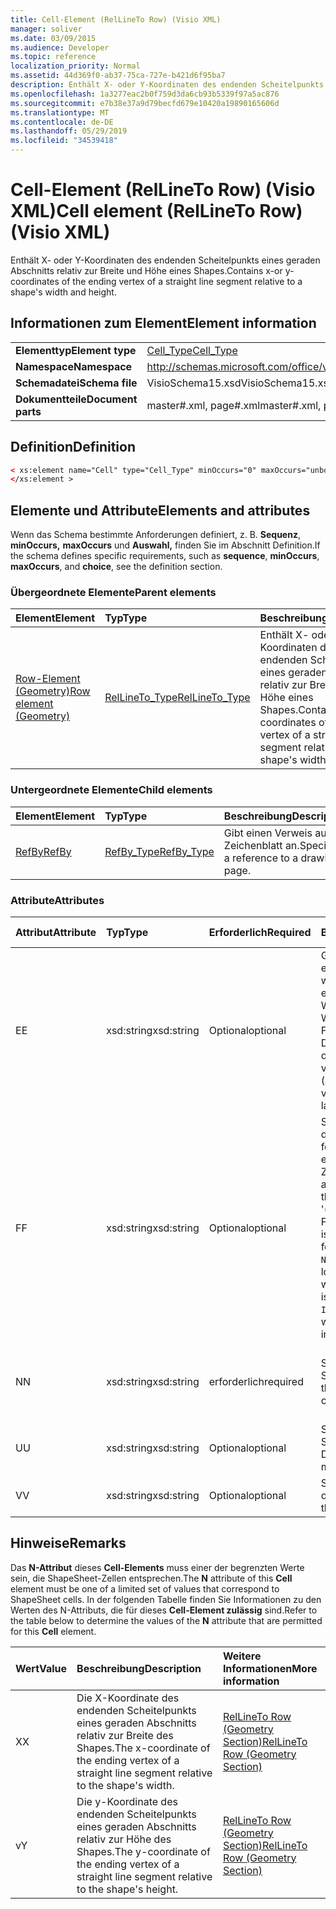 ```yaml
---
title: Cell-Element (RelLineTo Row) (Visio XML)
manager: soliver
ms.date: 03/09/2015
ms.audience: Developer
ms.topic: reference
localization_priority: Normal
ms.assetid: 44d369f0-ab37-75ca-727e-b421d6f95ba7
description: Enthält X- oder Y-Koordinaten des endenden Scheitelpunkts eines geraden Abschnitts relativ zur Breite und Höhe eines Shapes.
ms.openlocfilehash: 1a3277eac2b0f759d3da6cb93b5339f97a5ac876
ms.sourcegitcommit: e7b38e37a9d79becfd679e10420a19890165606d
ms.translationtype: MT
ms.contentlocale: de-DE
ms.lasthandoff: 05/29/2019
ms.locfileid: "34539418"
---
```

# <a name="cell-element-rellineto-row-visio-xml"></a><span data-ttu-id="72b97-103">Cell-Element (RelLineTo Row) (Visio XML)</span><span class="sxs-lookup"><span data-stu-id="72b97-103">Cell element (RelLineTo Row) (Visio XML)</span></span>

<span data-ttu-id="72b97-104">Enthält X- oder Y-Koordinaten des endenden Scheitelpunkts eines geraden Abschnitts relativ zur Breite und Höhe eines Shapes.</span><span class="sxs-lookup"><span data-stu-id="72b97-104">Contains x-or y-coordinates of the ending vertex of a straight line segment relative to a shape's width and height.</span></span>
  
## <a name="element-information"></a><span data-ttu-id="72b97-105">Informationen zum Element</span><span class="sxs-lookup"><span data-stu-id="72b97-105">Element information</span></span>

|||
|:-----|:-----|
|<span data-ttu-id="72b97-106">**Elementtyp**</span><span class="sxs-lookup"><span data-stu-id="72b97-106">**Element type**</span></span> <br/> |[<span data-ttu-id="72b97-107">Cell_Type</span><span class="sxs-lookup"><span data-stu-id="72b97-107">Cell_Type</span></span>](cell_type-complextypevisio-xml.md) <br/> |
|<span data-ttu-id="72b97-108">**Namespace**</span><span class="sxs-lookup"><span data-stu-id="72b97-108">**Namespace**</span></span> <br/> |http://schemas.microsoft.com/office/visio/2012/main  <br/> |
|<span data-ttu-id="72b97-109">**Schemadatei**</span><span class="sxs-lookup"><span data-stu-id="72b97-109">**Schema file**</span></span> <br/> |<span data-ttu-id="72b97-110">VisioSchema15.xsd</span><span class="sxs-lookup"><span data-stu-id="72b97-110">VisioSchema15.xsd</span></span>  <br/> |
|<span data-ttu-id="72b97-111">**Dokumentteile**</span><span class="sxs-lookup"><span data-stu-id="72b97-111">**Document parts**</span></span> <br/> |<span data-ttu-id="72b97-112">master#.xml, page#.xml</span><span class="sxs-lookup"><span data-stu-id="72b97-112">master#.xml, page#.xml</span></span>  <br/> |
   
## <a name="definition"></a><span data-ttu-id="72b97-113">Definition</span><span class="sxs-lookup"><span data-stu-id="72b97-113">Definition</span></span>

```XML
< xs:element name="Cell" type="Cell_Type" minOccurs="0" maxOccurs="unbounded" >
</xs:element >
```

## <a name="elements-and-attributes"></a><span data-ttu-id="72b97-114">Elemente und Attribute</span><span class="sxs-lookup"><span data-stu-id="72b97-114">Elements and attributes</span></span>

<span data-ttu-id="72b97-115">Wenn das Schema bestimmte Anforderungen definiert, z. B. **Sequenz**, **minOccurs,** **maxOccurs** und **Auswahl,** finden Sie im Abschnitt Definition.</span><span class="sxs-lookup"><span data-stu-id="72b97-115">If the schema defines specific requirements, such as **sequence**, **minOccurs**, **maxOccurs**, and **choice**, see the definition section.</span></span> 
  
### <a name="parent-elements"></a><span data-ttu-id="72b97-116">Übergeordnete Elemente</span><span class="sxs-lookup"><span data-stu-id="72b97-116">Parent elements</span></span>

|<span data-ttu-id="72b97-117">**Element**</span><span class="sxs-lookup"><span data-stu-id="72b97-117">**Element**</span></span>|<span data-ttu-id="72b97-118">**Typ**</span><span class="sxs-lookup"><span data-stu-id="72b97-118">**Type**</span></span>|<span data-ttu-id="72b97-119">**Beschreibung**</span><span class="sxs-lookup"><span data-stu-id="72b97-119">**Description**</span></span>|
|:-----|:-----|:-----|
|[<span data-ttu-id="72b97-120">Row-Element (Geometry)</span><span class="sxs-lookup"><span data-stu-id="72b97-120">Row element (Geometry)</span></span>](row-element-geometry-sectionvisio-xml.md) <br/> |[<span data-ttu-id="72b97-121">RelLineTo_Type</span><span class="sxs-lookup"><span data-stu-id="72b97-121">RelLineTo_Type</span></span>](rellineto_type-complextypevisio-xml.md) <br/> |<span data-ttu-id="72b97-122">Enthält X- oder Y-Koordinaten des endenden Scheitelpunkts eines geraden Abschnitts relativ zur Breite und Höhe eines Shapes.</span><span class="sxs-lookup"><span data-stu-id="72b97-122">Contains x-or y-coordinates of the ending vertex of a straight line segment relative to a shape's width and height.</span></span>  <br/> |
   
### <a name="child-elements"></a><span data-ttu-id="72b97-123">Untergeordnete Elemente</span><span class="sxs-lookup"><span data-stu-id="72b97-123">Child elements</span></span>

|<span data-ttu-id="72b97-124">**Element**</span><span class="sxs-lookup"><span data-stu-id="72b97-124">**Element**</span></span>|<span data-ttu-id="72b97-125">**Typ**</span><span class="sxs-lookup"><span data-stu-id="72b97-125">**Type**</span></span>|<span data-ttu-id="72b97-126">**Beschreibung**</span><span class="sxs-lookup"><span data-stu-id="72b97-126">**Description**</span></span>|
|:-----|:-----|:-----|
|[<span data-ttu-id="72b97-127">RefBy</span><span class="sxs-lookup"><span data-stu-id="72b97-127">RefBy</span></span>](refby-element-cell_type-complextypevisio-xml.md) <br/> |[<span data-ttu-id="72b97-128">RefBy_Type</span><span class="sxs-lookup"><span data-stu-id="72b97-128">RefBy_Type</span></span>](refby_type-complextypevisio-xml.md) <br/> |<span data-ttu-id="72b97-129">Gibt einen Verweis auf ein Zeichenblatt an.</span><span class="sxs-lookup"><span data-stu-id="72b97-129">Specifies a reference to a drawing page.</span></span>  <br/> |
   
### <a name="attributes"></a><span data-ttu-id="72b97-130">Attribute</span><span class="sxs-lookup"><span data-stu-id="72b97-130">Attributes</span></span>

|<span data-ttu-id="72b97-131">**Attribut**</span><span class="sxs-lookup"><span data-stu-id="72b97-131">**Attribute**</span></span>|<span data-ttu-id="72b97-132">**Typ**</span><span class="sxs-lookup"><span data-stu-id="72b97-132">**Type**</span></span>|<span data-ttu-id="72b97-133">**Erforderlich**</span><span class="sxs-lookup"><span data-stu-id="72b97-133">**Required**</span></span>|<span data-ttu-id="72b97-134">**Beschreibung**</span><span class="sxs-lookup"><span data-stu-id="72b97-134">**Description**</span></span>|<span data-ttu-id="72b97-135">**Mögliche Werte**</span><span class="sxs-lookup"><span data-stu-id="72b97-135">**Possible values**</span></span>|
|:-----|:-----|:-----|:-----|:-----|
|<span data-ttu-id="72b97-136">E</span><span class="sxs-lookup"><span data-stu-id="72b97-136">E</span></span>  <br/> |<span data-ttu-id="72b97-137">xsd:string</span><span class="sxs-lookup"><span data-stu-id="72b97-137">xsd:string</span></span>  <br/> |<span data-ttu-id="72b97-138">Optional</span><span class="sxs-lookup"><span data-stu-id="72b97-138">optional</span></span>  <br/> |<span data-ttu-id="72b97-139">Gibt an, dass die Formel zu einem Fehler ausgewertet wird.</span><span class="sxs-lookup"><span data-stu-id="72b97-139">Indicates that the formula evaluates to an error.</span></span> <span data-ttu-id="72b97-140">Der Wert von **E** ist der aktuelle Wert (eine Fehlermeldungszeichenfolge); Der Wert  des V-Attributs ist der letzte gültige Wert.</span><span class="sxs-lookup"><span data-stu-id="72b97-140">The value of **E** is the current value (an error message string); the value of the **V** attribute is the last valid value.</span></span>  <br/> |<span data-ttu-id="72b97-141">Eine Fehlermeldungszeichenfolge.</span><span class="sxs-lookup"><span data-stu-id="72b97-141">An error message string.</span></span>  <br/> |
|<span data-ttu-id="72b97-142">F</span><span class="sxs-lookup"><span data-stu-id="72b97-142">F</span></span>  <br/> |<span data-ttu-id="72b97-143">xsd:string</span><span class="sxs-lookup"><span data-stu-id="72b97-143">xsd:string</span></span>  <br/> |<span data-ttu-id="72b97-144">Optional</span><span class="sxs-lookup"><span data-stu-id="72b97-144">optional</span></span>  <br/> | <span data-ttu-id="72b97-145">Stellt die Formel des Elements dar.</span><span class="sxs-lookup"><span data-stu-id="72b97-145">Represents the element's formula.</span></span> <span data-ttu-id="72b97-146">Dieses Attribut kann eine der folgenden Zeichenfolgen enthalten:</span><span class="sxs-lookup"><span data-stu-id="72b97-146">This attribute can contain one of the following strings:</span></span>  <br/>  <span data-ttu-id="72b97-147">'(einige Formel)' wenn die Formel lokal vorhanden ist</span><span class="sxs-lookup"><span data-stu-id="72b97-147">'(some formula)' if the formula exists locally</span></span>  <br/>  <span data-ttu-id="72b97-148">`No Formula` wenn die Formel lokal gelöscht oder blockiert wird</span><span class="sxs-lookup"><span data-stu-id="72b97-148">`No Formula` if the formula is locally deleted or blocked</span></span>  <br/>  <span data-ttu-id="72b97-149">`Inh` wenn die Formel geerbt wird.</span><span class="sxs-lookup"><span data-stu-id="72b97-149">`Inh` if the formula is inherited.</span></span>  <br/> |<span data-ttu-id="72b97-150">Eine Formel.</span><span class="sxs-lookup"><span data-stu-id="72b97-150">A formula.</span></span>  <br/> |
|<span data-ttu-id="72b97-151">N</span><span class="sxs-lookup"><span data-stu-id="72b97-151">N</span></span>  <br/> |<span data-ttu-id="72b97-152">xsd:string</span><span class="sxs-lookup"><span data-stu-id="72b97-152">xsd:string</span></span>  <br/> |<span data-ttu-id="72b97-153">erforderlich</span><span class="sxs-lookup"><span data-stu-id="72b97-153">required</span></span>  <br/> |<span data-ttu-id="72b97-154">Stellt den Namen der Zelle ShapeSheet dar.</span><span class="sxs-lookup"><span data-stu-id="72b97-154">Represents the name of the ShapeSheet cell.</span></span>  <br/> |<span data-ttu-id="72b97-155">Der Name der Zelle ShapeSheet.</span><span class="sxs-lookup"><span data-stu-id="72b97-155">The name of the ShapeSheet cell.</span></span>  <br/> <span data-ttu-id="72b97-156">Weitere Informationen finden Sie im Abschnitt "Hinweise".</span><span class="sxs-lookup"><span data-stu-id="72b97-156">See the Remarks section below.</span></span>  <br/> |
|<span data-ttu-id="72b97-157">U</span><span class="sxs-lookup"><span data-stu-id="72b97-157">U</span></span>  <br/> |<span data-ttu-id="72b97-158">xsd:string</span><span class="sxs-lookup"><span data-stu-id="72b97-158">xsd:string</span></span>  <br/> |<span data-ttu-id="72b97-159">Optional</span><span class="sxs-lookup"><span data-stu-id="72b97-159">optional</span></span>  <br/> |<span data-ttu-id="72b97-160">Stellt eine Maßeinheit dar Die Standardeinstellung ist DL.</span><span class="sxs-lookup"><span data-stu-id="72b97-160">Represents a unit of measure The default is DL.</span></span>  <br/> |<span data-ttu-id="72b97-161">Die Einheiten der Zelle.</span><span class="sxs-lookup"><span data-stu-id="72b97-161">The units of the cell.</span></span>  <br/> |
|<span data-ttu-id="72b97-162">V</span><span class="sxs-lookup"><span data-stu-id="72b97-162">V</span></span>  <br/> |<span data-ttu-id="72b97-163">xsd:string</span><span class="sxs-lookup"><span data-stu-id="72b97-163">xsd:string</span></span>  <br/> |<span data-ttu-id="72b97-164">Optional</span><span class="sxs-lookup"><span data-stu-id="72b97-164">optional</span></span>  <br/> |<span data-ttu-id="72b97-165">Stellt den Wert der Zelle dar.</span><span class="sxs-lookup"><span data-stu-id="72b97-165">Represents the value of the cell.</span></span>  <br/> |<span data-ttu-id="72b97-166">Der Wert der Zelle ShapeSheet.</span><span class="sxs-lookup"><span data-stu-id="72b97-166">The value of the ShapeSheet cell.</span></span>  <br/> |
   
## <a name="remarks"></a><span data-ttu-id="72b97-167">Hinweise</span><span class="sxs-lookup"><span data-stu-id="72b97-167">Remarks</span></span>

<span data-ttu-id="72b97-168">Das **N-Attribut** dieses **Cell-Elements** muss einer der begrenzten Werte sein, die ShapeSheet-Zellen entsprechen.</span><span class="sxs-lookup"><span data-stu-id="72b97-168">The **N** attribute of this **Cell** element must be one of a limited set of values that correspond to ShapeSheet cells.</span></span> <span data-ttu-id="72b97-169">In der folgenden Tabelle finden Sie  Informationen zu den Werten des N-Attributs, die für dieses **Cell-Element zulässig** sind.</span><span class="sxs-lookup"><span data-stu-id="72b97-169">Refer to the table below to determine the values of the **N** attribute that are permitted for this **Cell** element.</span></span> 
  
|<span data-ttu-id="72b97-170">**Wert**</span><span class="sxs-lookup"><span data-stu-id="72b97-170">**Value**</span></span>|<span data-ttu-id="72b97-171">**Beschreibung**</span><span class="sxs-lookup"><span data-stu-id="72b97-171">**Description**</span></span>|<span data-ttu-id="72b97-172">**Weitere Informationen**</span><span class="sxs-lookup"><span data-stu-id="72b97-172">**More information**</span></span>|
|:-----|:-----|:-----|
|<span data-ttu-id="72b97-173">X</span><span class="sxs-lookup"><span data-stu-id="72b97-173">X</span></span>  <br/> |<span data-ttu-id="72b97-174">Die X-Koordinate des endenden Scheitelpunkts eines geraden Abschnitts relativ zur Breite des Shapes.</span><span class="sxs-lookup"><span data-stu-id="72b97-174">The x-coordinate of the ending vertex of a straight line segment relative to the shape's width.</span></span>  <br/> |[<span data-ttu-id="72b97-175">RelLineTo Row (Geometry Section)</span><span class="sxs-lookup"><span data-stu-id="72b97-175">RelLineTo Row (Geometry Section)</span></span>](rellineto-row-geometry-section.md) <br/> |
|<span data-ttu-id="72b97-176">v</span><span class="sxs-lookup"><span data-stu-id="72b97-176">Y</span></span>  <br/> |<span data-ttu-id="72b97-177">Die y-Koordinate des endenden Scheitelpunkts eines geraden Abschnitts relativ zur Höhe des Shapes.</span><span class="sxs-lookup"><span data-stu-id="72b97-177">The y-coordinate of the ending vertex of a straight line segment relative to the shape's height.</span></span>  <br/> |[<span data-ttu-id="72b97-178">RelLineTo Row (Geometry Section)</span><span class="sxs-lookup"><span data-stu-id="72b97-178">RelLineTo Row (Geometry Section)</span></span>](rellineto-row-geometry-section.md) <br/> |
   

